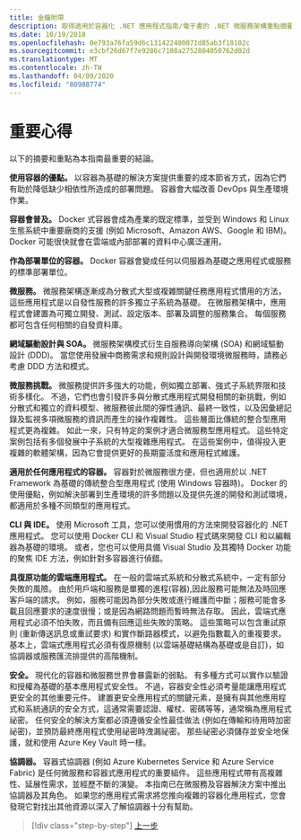 ```yaml
---
title: 金鑰附帶
description: 取得適用於容器化 .NET 應用程式指南/電子書的 .NET 微服務架構重點摘要，以快速了解使用微服務架構時的概要問題，例如優點和缺點、設計與開發的 DDD 模式，以及復原性、安全性和使用協調器。
ms.date: 10/19/2018
ms.openlocfilehash: 0e793a76fa59d6c131422480071d85ab3f18102c
ms.sourcegitcommit: e3cbf26d67f7e9286c7108a2752804050762d02d
ms.translationtype: MT
ms.contentlocale: zh-TW
ms.lasthandoff: 04/09/2020
ms.locfileid: "80988774"
---
```

# <a name="key-takeaways"></a>重要心得

以下的摘要和重點為本指南最重要的結論。

**使用容器的優點。** 以容器為基礎的解決方案提供重要的成本節省方式，因為它們有助於降低缺少相依性所造成的部署問題。 容器會大幅改善 DevOps 與生產環境作業。

**容器會普及。** Docker 式容器會成為產業的既定標準，並受到 Windows 和 Linux 生態系統中重要廠商的支援 (例如 Microsoft、Amazon AWS、Google 和 IBM)。 Docker 可能很快就會在雲端或內部部署的資料中心廣泛運用。

**作為部署單位的容器。** Docker 容器會變成任何以伺服器為基礎之應用程式或服務的標準部署單位。

**微服務。** 微服務架構逐漸成為分散式大型或複雜關鍵任務應用程式慣用的方法，這些應用程式是以自發性服務的許多獨立子系統為基礎。 在微服務架構中，應用程式會建置為可獨立開發、測試、設定版本、部署及調整的服務集合。 每個服務都可包含任何相關的自發資料庫。

**網域驅動設計與 SOA。** 微服務架構模式衍生自服務導向架構 (SOA) 和網域驅動設計 (DDD)。 當您使用發展中商務需求和規則設計與開發環境微服務時，請務必考慮 DDD 方法和模式。

**微服務挑戰。** 微服務提供許多強大的功能，例如獨立部署、強式子系統界限和技術多樣化。 不過，它們也會引發許多與分散式應用程式開發相關的新挑戰，例如分散式和獨立的資料模型、微服務彼此間的彈性通訊、最終一致性，以及因彙總記錄及監視多項微服務的資訊而產生的操作複雜性。 這些層面比傳統的整合型應用程式更為複雜。 如此一來，只有特定的案例才適合微服務型應用程式。 這些特定案例包括有多個發展中子系統的大型複雜應用程式。 在這些案例中，值得投入更複雜的軟體架構，因為它會提供更好的長期靈活度和應用程式維護。

**適用於任何應用程式的容器。** 容器對於微服務很方便，但也適用於以 .NET Framework 為基礎的傳統整合型應用程式 (使用 Windows 容器時)。 Docker 的使用優點，例如解決部署到生產環境的許多問題以及提供先進的開發和測試環境，都適用於多種不同類型的應用程式。

**CLI 與 IDE。** 使用 Microsoft 工具，您可以使用慣用的方法來開發容器化的 .NET 應用程式。 您可以使用 Docker CLI 和 Visual Studio 程式碼來開發 CLI 和以編輯器為基礎的環境。 或者，您也可以使用具備 Visual Studio 及其獨特 Docker 功能的聚焦 IDE 方法，例如針對多容器進行偵錯。

**具復原功能的雲端應用程式。** 在一般的雲端式系統和分散式系統中，一定有部分失敗的風險。 由於用戶端和服務是單獨的進程(容器),因此服務可能無法及時回應客戶端的請求。 例如，服務可能因為部分失敗或進行維護而中斷；服務可能會多載且回應要求的速度很慢；或是因為網路問題而暫時無法存取。 因此，雲端式應用程式必須不怕失敗，而且備有回應這些失敗的策略。 這些策略可以包含重試原則 (重新傳送訊息或重試要求) 和實作斷路器模式，以避免指數載入的重複要求。 基本上，雲端式應用程式必須有復原機制 (以雲端基礎結構為基礎或是自訂)，如協調器或服務匯流排提供的高階機制。

**安全。** 現代化的容器和微服務世界會暴露新的弱點。 有多種方式可以實作以驗證和授權為基礎的基本應用程式安全性。 不過，容器安全性必須考量能讓應用程式更安全的其他重要元件。 建置更安全應用程式的關鍵元素，是擁有與其他應用程式和系統通訊的安全方式，這通常需要認證、權杖、密碼等等，通常稱為應用程式祕密。 任何安全的解決方案都必須遵循安全性最佳做法 (例如在傳輸和待用時加密祕密)，並預防最終應用程式使用祕密時洩漏祕密。 那些祕密必須儲存並安全地保護，就和使用 Azure Key Vault 時一樣。

**協調器。** 容器式協調器 (例如 Azure Kubernetes Service 和 Azure Service Fabric) 是任何微服務和容器式應用程式的重要組件。 這些應用程式帶有高複雜性、延展性需求，並經歷不斷的演變。 本指南已在微服務及容器解決方案中推出協調器及其角色。 如果您的應用程式需求將您推向複雜的容器化應用程式，您會發現它對找出其他資源以深入了解協調器十分有幫助。

>[!div class="step-by-step"]
>[上一步](secure-net-microservices-web-applications/azure-key-vault-protects-secrets.md)
